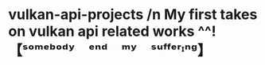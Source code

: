 # vulkan-api-projects /n My first takes on vulkan api related works ^^! 【﻿ˢᵒᵐᵉᵇᵒᵈʸ　ᵉⁿᵈ　ᵐʸ　ˢᵘᶠᶠᵉʳᶦⁿᵍ】
